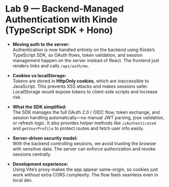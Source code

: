 # Lab 9 — Backend-Managed Authentication with Kinde (TypeScript SDK + Hono)


- **Moving auth to the server:**  
  Authentication is now handled entirely on the backend using Kinde’s TypeScript SDK, so OAuth flows, token validation, and session management happen on the server instead of React. The frontend just renders links and calls `/api/auth/me`.

- **Cookies vs localStorage:**  
  Tokens are stored in **HttpOnly cookies**, which are inaccessible to JavaScript. This prevents XSS attacks and makes sessions safer. LocalStorage would expose tokens to client-side scripts and increase risk.

- **What the SDK simplified:**  
  The SDK manages the full OAuth 2.0 / OIDC flow, token exchange, and session handling automatically—no manual JWT parsing, jose validation, or refresh logic. It also provides helper methods like `isAuthenticated` and `getUserProfile` to protect routes and fetch user info easily.

- **Server-driven security model:**  
  With the backend controlling sessions, we avoid trusting the browser with sensitive data. The server can enforce authorization and revoke sessions centrally.

- **Development experience:**  
  Using Vite’s proxy makes the app appear same-origin, so cookies just work without extra CORS complexity. The flow feels seamless even in local dev.


